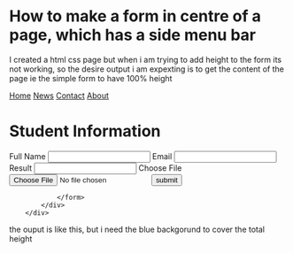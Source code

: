
# How to make a form in centre of a page, which has a side menu bar

I created a html css page but when i am trying to add height to the form its not working, so the desire output i am expexting is to get the content of the page ie the simple form to have 100% height
<div class="section">
            <div class="sidebar">
                <a href="#home">Home</a>
                <a href="#news">News</a>
                <a href="#contact">Contact</a>
                <a href="#about">About</a>
            </div>
            <div class="simpleform">
                <h1>Student Information</h1>
                <form action="#" id="result-form" class="resultform">
                    <label for="fullname">Full Name</label>
                    <input type="text" name="fullname" id="fullname">
                    <label for="email">Email</label>
                    <input type="email" name="email" id="email">
                    <label for="result">Result</label>
                    <input type="number" name="result" id="result">
                    <label for="choosefile">Choose File</label>
                    <input type="file" name="choosefile" id="choosefile">
                    <button>submit</button>

                </form>
            </div>
        </div>

the ouput is like this, but i need the blue backgorund to cover the total height

        